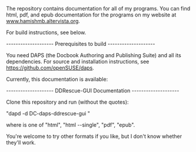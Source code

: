 The repository contains documentation for all of my programs.
You can find html, pdf, and epub documentation for the programs on my website at www.hamishmb.altervista.org.

For build instructions, see below.

-------------------- Prerequisites to build --------------------

You need DAPS (the Docbook Authoring and Publishing Suite) and all its dependencies. For source and installation instructions, see https://github.com/openSUSE/daps.

Currently, this documentation is available:

-------------------- DDRescue-GUI Documentation --------------------

Clone this repository and run (without the quotes):

"dapd -d DC-daps-ddrescue-gui <format>"

where <format> is one of "html", "html --single", "pdf", "epub".

You're welcome to try other formats if you like, but I don't know whether they'll work. 
